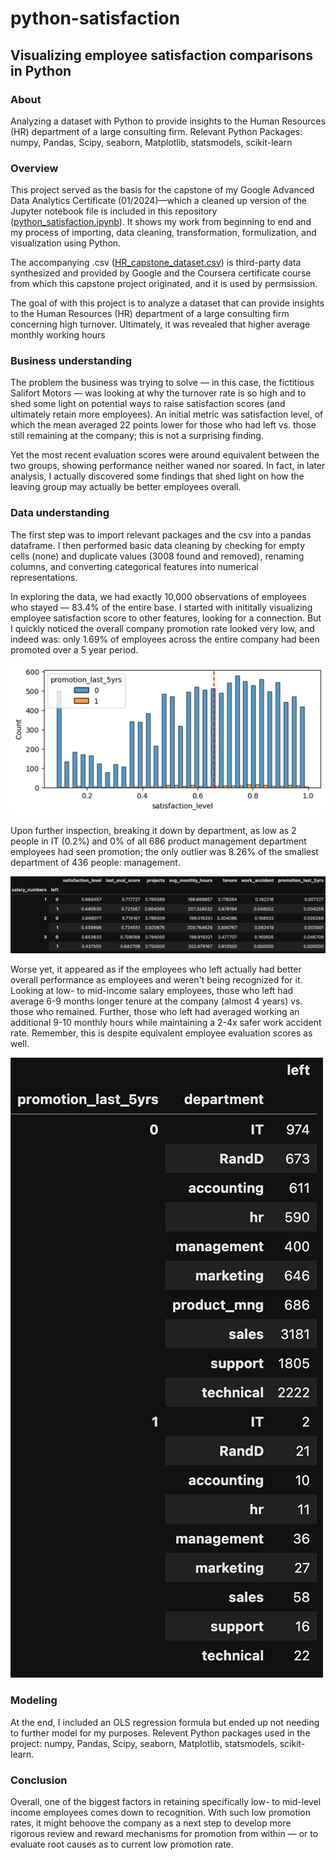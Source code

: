 # python-satisfaction

## Visualizing employee satisfaction comparisons in Python

### About
Analyzing a dataset with Python to provide insights to the Human Resources (HR) department of a large consulting firm. Relevant Python Packages: numpy, Pandas, Scipy, seaborn, Matplotlib, statsmodels, scikit-learn

### Overview
This project served as the basis for the capstone of my Google Advanced Data Analytics Certificate (01/2024)—which a cleaned up version of the Jupyter notebook file is included in this repository ([python_satisfaction.ipynb](https://github.com/i-am-nate/python-satisfaction/blob/main/python_satisfaction.ipynb)). It shows my work from beginning to end and my process of importing, data cleaning, transformation, formulization, and visualization using Python.

The accompanying .csv ([HR_capstone_dataset.csv](https://github.com/i-am-nate/python-satisfaction/blob/main/HR_capstone_dataset.csv)) is third-party data synthesized and provided by Google and the Coursera certificate course from which this capstone project originated, and it is used by permsission.

The goal of with this project is to analyze a dataset that can provide insights to the Human Resources (HR) department of a large consulting firm concerning high turnover. Ultimately, it was revealed that higher average monthly working hours

### Business understanding
The problem the business was trying to solve — in this case, the fictitious Salifort Motors — was looking at why the turnover rate is so high and to shed some light on potential ways to raise satisfaction scores (and ultimately retain more employees). An initial metric was satisfaction level, of which the mean averaged 22 points lower for those who had left vs. those still remaining at the company; this is not a surprising finding.

Yet the most recent evaluation scores were around equivalent between the two groups, showing performance neither waned nor soared. In fact, in later analysis, I actually discovered some findings that shed light on how the leaving group may actually be better employees overall.

### Data understanding
The first step was to import relevant packages and the csv into a pandas dataframe. I then performed basic data cleaning by checking for empty cells (none) and duplicate values (3008 found and removed), renaming columns, and converting categorical features into numerical representations.

In exploring the data, we had exactly 10,000 observations of employees who stayed — 83.4% of the entire base. I started with inititally visualizing employee satisfaction score to other features, looking for a connection. But I quickly noticed the overall company promotion rate looked very low, and indeed was: only 1.69% of employees across the entire company had been promoted over a 5 year period.

![](https://github.com/i-am-nate/python-satisfaction/blob/main/images/1.jpg)

Upon further inspection, breaking it down by department, as low as 2 people in IT (0.2%) and 0% of all 686 product management department employees had seen promotion; the only outlier was 8.26% of the smallest department of 436 people: management.

![](https://github.com/i-am-nate/python-satisfaction/blob/main/images/2.jpg)

Worse yet, it appeared as if the employees who left actually had better overall performance as employees and weren't being recognized for it. Looking at low- to mid-income salary employees, those who left had average 6-9 months longer tenure at the company (almost 4 years) vs. those who remained. Further, those who left had averaged working an additional 9-10 monthly hours while maintaining a 2-4x safer work accident rate. Remember, this is despite equivalent employee evaluation scores as well.

![](https://github.com/i-am-nate/python-satisfaction/blob/main/images/3.jpg)

### Modeling
At the end, I included an OLS regression formula but ended up not needing to further model for my purposes. Relevent Python packages used in the project: numpy, Pandas, Scipy, seaborn, Matplotlib, statsmodels, scikit-learn.

### Conclusion
Overall, one of the biggest factors in retaining specifically low- to mid-level income employees comes down to recognition. With such low promotion rates, it might behoove the company as a next step to develop more rigorous review and reward mechanisms for promotion from within — or to evaluate root causes as to current low promotion rate.

